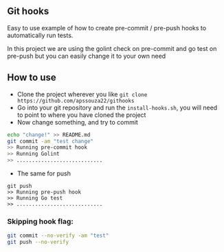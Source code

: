 
## Git hooks
Easy to use example of how to create pre-commit / pre-push hooks to automatically run tests.

In this project we are using the golint check on pre-commit and go test on pre-push but you can easily change it to your own need

## How to use
- Clone the project wherever you like `git clone https://github.com/apssouza22/githooks`
- Go into your git repository and run the `install-hooks.sh`, you will need to point to where you have cloned the project
- Now change something, and try to commit
``` bash
echo "change!" >> README.md
git commit -am "test change"
>> Running pre-commit hook
>> Running Golint
>> ............................
```
- The same for push 
```
git push
>> Running pre-push hook
>> Running Go test
>> ............................
```

### Skipping hook flag:

``` bash
git commit --no-verify -am "test"
git push --no-verify
```
